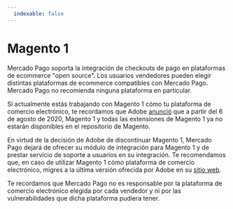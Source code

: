 ```yaml
---
  indexable: false
---
```


# Magento 1

Mercado Pago soporta la integración de checkouts de pago en plataformas de ecommerce "open source". Los usuarios vendedores pueden elegir distintas plataformas de ecommerce compatibles con Mercado Pago. Mercado Pago no recomienda ninguna plataforma en particular.  

Si actualmente estás trabajando con Magento 1 cómo tu plataforma de comercio electrónico, te recordamos que Adobe [anunció](https://magento.com/blog/magento-news/support-magento-1-software-ends-june-30-2020) que a partir del 6 de agosto de 2020, Magento 1 y todas las extensiones de Magento 1 ya no estarán disponibles en el repositorio de Magento.

En virtud de la decisión de Adobe de discontinuar Magento 1, Mercado Pago dejará de ofrecer su módulo de integración para Magento 1 y de prestar servicio de soporte a usuarios en su integración. Te recomendamos que, en caso de utilizar Magento 1 cómo plataforma de comercio electrónico, migres a la última versión ofrecida por Adobe en su [sitio web](https://magento.com/tech-resources/download).

Te recordamos que Mercado Pago no es responsable por la plataforma de comercio electrónico elegida por cada vendedor y ni por las vulnerabilidades que dicha plataforma pudiera tener.
